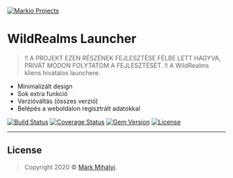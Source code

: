 <a href="https://clans.markiodevs.xyz"><img src="https://i.imgur.com/Kb9saII.png" title="Markio Projects" alt="Markio Projects"></a>


# WildRealms Launcher

> !! A PROJEKT EZEN RÉSZÉNEK FEJLESZTÉSE FÉLBE LETT HAGYVA, PRIVÁT MÓDON FOLYTATOM A FEJLESZTÉSÉT. !!
> A WildRealms kliens hivatalos launchere.

- Minimalizált design
- Sok extra funkció
- Verzióváltás (összes verzió)
- Belépés a weboldalon regisztrált adatokkal

[![Build Status](http://img.shields.io/travis/badges/badgerbadgerbadger.svg?style=flat-square)](https://travis-ci.org/badges/badgerbadgerbadger)
[![Coverage Status](http://img.shields.io/coveralls/badges/badgerbadgerbadger.svg?style=flat-square)](https://coveralls.io/r/badges/badgerbadgerbadger)
[![Gem Version](http://img.shields.io/gem/v/badgerbadgerbadger.svg?style=flat-square)](https://rubygems.org/gems/badgerbadgerbadger)
[![License](http://img.shields.io/:license-apache-red.svg?style=flat-square)](https://opensource.org/licenses/Apache-2.0)

---

## License

> Copyright 2020 © <a href="https://markmihalyi.hu" target="_blank">Márk Mihályi</a>.
